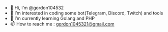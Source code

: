 - 👋 Hi, I’m @gordon104532
- 👀 I’m interested in coding some bot(Telegram, Discord, Twitch) and tools
- 🌱 I’m currently learning Golang and PHP
- 📫 How to reach me : gordon1045321@gmail.com

<!---
gordon104532/gordon104532 is a ✨ special ✨ repository because its `README.md` (this file) appears on your GitHub profile.
You can click the Preview link to take a look at your changes.
--->
